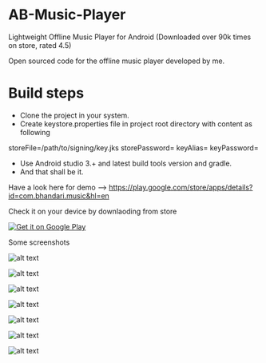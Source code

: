# AB-Music-Player
Lightweight Offline Music Player for Android (Downloaded over 90k times on store, rated 4.5)

Open sourced code for the offline music player developed by me.

# Build steps

- Clone the project in your system.
- Create keystore.properties file in project root directory with content as following

storeFile=/path/to/signing/key.jks
storePassword=<insert keystore password>
keyAlias= <insert key alias>
keyPassword=<insert key password>

- Use Android studio 3.+ and latest build tools version and gradle.
- And that shall be it.

Have a look here for demo --> https://play.google.com/store/apps/details?id=com.bhandari.music&hl=en

Check it on your device by downlaoding from store

<a href="https://play.google.com/store/apps/details?id=com.bhandari.music">
  <img alt="Get it on Google Play"
       src="https://developer.android.com/images/brand/en_generic_rgb_wo_45.png" />
</a>

Some screenshots

![alt text](https://user-images.githubusercontent.com/16557921/39107795-2d027a34-46e2-11e8-943c-baa7e44292e8.jpg)

![alt text](https://user-images.githubusercontent.com/16557921/36733117-96c1a4ee-1bf5-11e8-8212-23d8a5f51151.png)

![alt text](https://user-images.githubusercontent.com/16557921/36733121-9c2b61f4-1bf5-11e8-9d02-b25e7841ee14.png)

![alt text](https://user-images.githubusercontent.com/16557921/36733136-a3d05c66-1bf5-11e8-875a-073c72cc5268.png)

![alt text](https://user-images.githubusercontent.com/16557921/36733140-a8155ca4-1bf5-11e8-97a3-2ff92fd9cd2a.png)

![alt text](https://user-images.githubusercontent.com/16557921/36733101-8cc96044-1bf5-11e8-9970-9c6e900e5ace.png)

![alt text](https://user-images.githubusercontent.com/16557921/36733108-912d90d8-1bf5-11e8-95e2-62d17c8e7900.png)
